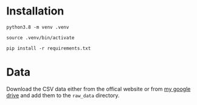 # Installation

```
python3.8 -m venv .venv
```

```
source .venv/bin/activate
```

```
pip install -r requirements.txt
```


# Data

Download the CSV data either from the offical website or from [my google drive](https://drive.google.com/drive/folders/1TXDE63P9ibzGo0jTTYm-iJ_4uInlXeGD?usp=drive_link) and add them to the `raw_data` directory.